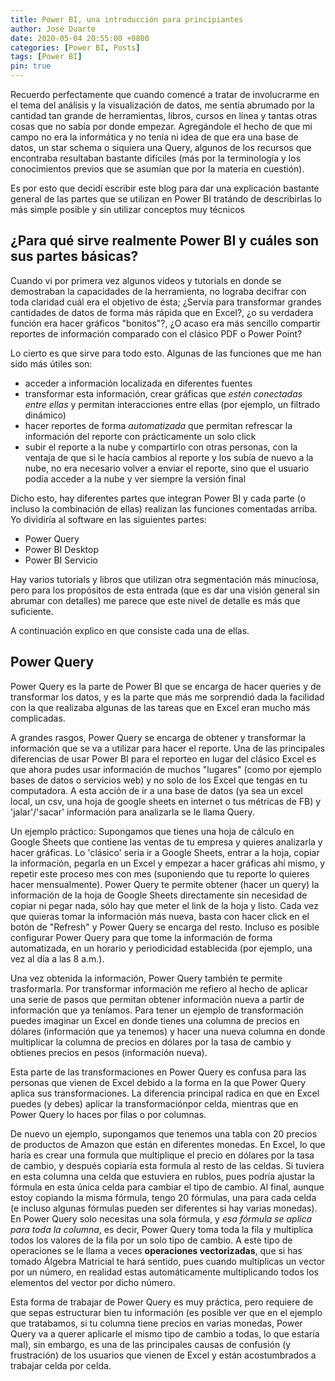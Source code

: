 ```yaml
---
title: Power BI, una introducción para principiantes
author: José Duarte
date: 2020-05-04 20:55:00 +0800
categories: [Power BI, Posts]
tags: [Power BI]
pin: true
---
```


Recuerdo perfectamente que cuando comencé a tratar de involucrarme en el tema del análisis y la visualización de datos, me sentía abrumado por la cantidad tan grande de herramientas, libros, cursos en línea y tantas otras cosas que no sabía por donde empezar. Agregándole el hecho de que mi campo no era la informática y no tenía ni idea de que era una base de datos, un star schema o siquiera una Query, algunos de los recursos que encontraba resultaban bastante difíciles (más por la terminología y los conocimientos previos que se asumían que por la materia en cuestión). 

Es por esto que decidí escribir este blog para dar una explicación bastante general de las partes que se utilizan en Power BI tratándo de describirlas lo más simple posible y sin utilizar conceptos muy técnicos

## ¿Para qué sirve realmente Power BI y cuáles son sus partes básicas?

Cuando vi por primera vez algunos videos y tutorials en donde se demostraban la capacidades de la herramienta, no lograba decifrar con toda claridad cuál era el objetivo de ésta; ¿Servía para transformar grandes cantidades de datos de forma más rápida que en Excel?, ¿o su verdadera función era hacer gráficos "bonitos"?, ¿O acaso era más sencillo compartir reportes de información comparado con el clásico PDF o Power Point?

Lo cierto es que sirve para todo esto. Algunas de las funciones que me han sido más útiles son:
- acceder a información localizada en diferentes fuentes
- transformar  esta información, crear gráficas que *estén conectadas entre ellas* y permitan interacciones entre ellas (por ejemplo, un filtrado dinámico)
- hacer reportes de forma *automatizada* que permitan refrescar la información del reporte con prácticamente un solo click
- subir el reporte a la nube y compartirlo con otras personas, con la ventaja de que si le hacía cambios al reporte y los subía de nuevo a la nube, no era necesario volver a enviar el reporte, sino que el usuario podía acceder a la nube y ver siempre la versión final

Dicho esto, hay diferentes partes que integran Power BI y cada parte (o incluso la combinación de ellas) realizan las funciones comentadas arriba. Yo dividiría al software en las siguientes partes:

- Power Query
- Power BI Desktop
- Power BI Servicio

Hay varios tutorials y libros que utilizan otra segmentación más minuciosa, pero para los propósitos de esta entrada (que es dar una visión general sin abrumar con detalles) me parece que este nivel de detalle es más que suficiente.

A continuación explico en que consiste cada una de ellas.


## Power Query

Power Query es la parte de Power BI que se encarga de hacer queries y de transformar los datos, y es la parte que más me sorprendió dada la facilidad con la que realizaba algunas de las tareas que en Excel eran mucho más complicadas. 

A grandes rasgos, Power Query se encarga de obtener y transformar la información que se va a utilizar para hacer el reporte. Una de las principales diferencias de usar Power BI para el reporteo en lugar del clásico Excel es que ahora pudes usar información de muchos "lugares" (como por ejemplo bases de datos o servicios web) y no solo de los Excel que tengas en tu computadora. A esta acción de ir a una base de datos (ya sea un excel local, un csv, una hoja de google sheets en internet o tus métricas de FB) y 'jalar'/'sacar' información para analizarla se le llama Query. 

Un ejemplo práctico: Supongamos que tienes una hoja de cálculo en Google Sheets que contiene las ventas de tu empresa y quieres analizarla y hacer gráficas. Lo 'clásico' sería ir a Google Sheets, entrar a la hoja, copiar la información, pegarla en un Excel y empezar a hacer gráficas ahí mismo, y repetir este proceso mes con mes (suponiendo que tu reporte lo quieres hacer mensualmente). Power Query te permite obtener (hacer un query) la información de la hoja de Google Sheets directamente sin necesidad de copiar ni pegar nada, sólo hay que meter el link de la hoja y listo. Cada vez que quieras tomar la información más nueva, basta con hacer click en el botón de "Refresh" y Power Query se encarga del resto. Incluso es posible configurar Power Query para que tome la información de forma automatizada, en un horario y periodicidad establecida (por ejemplo, una vez al día a las 8 a.m.).

Una vez obtenida la información, Power Query también te permite trasformarla. Por transformar información me refiero al hecho de aplicar una serie de pasos que permitan obtener información nueva a partir de información que ya teníamos. Para tener un ejemplo de transformación puedes imaginar un Excel en donde tienes una columna de precios en dólares (información que ya tenemos) y hacer una nueva columna en donde multiplicar la columna de precios en dólares por la tasa de cambio y obtienes precios en pesos (información nueva). 

Esta parte de las transformaciones en Power Query es confusa para las personas que vienen de Excel debido a la forma en la que Power Query aplica sus transformaciones. La diferencia principal radica en que en Excel puedes (y debes) aplicar la transformaciónpor celda, mientras que en Power Query lo haces por filas o por columnas. 

De nuevo un ejemplo, supongamos que tenemos una tabla con 20 precios de productos de Amazon que están en diferentes monedas. En Excel, lo que haría es crear una formula que multiplique el precio en dólares por la tasa de cambio, y después copiaría esta formula al resto de las celdas. Si tuviera en esta columna una celda que estuviera en rublos, pues podría ajustar la fórmula en esta única celda para cambiar el tipo de cambio. Al final, aunque estoy copiando la misma fórmula, tengo 20 fórmulas, una para cada celda (e incluso algunas fórmulas pueden ser diferentes si hay varias monedas). En Power Query solo necesitas una sola fórmula, y *esa fórmula se aplica para toda la columna*, es decir, Power Query toma toda la fila y multiplica todos los valores de la fila por un solo tipo de cambio. A este tipo de operaciones se le llama a veces **operaciones vectorizadas**, que si has tomado Álgebra Matricial te hará sentido, pues cuando multiplicas un vector por un número, en realidad estas automáticamente multiplicando todos los elementos del vector por dicho número. 

Esta forma de trabajar de Power Query es muy práctica, pero requiere de que sepas estructurar bien tu información (es posible ver que en el ejemplo que tratabamos, si tu columna tiene precios en varias monedas, Power Query va a querer aplicarle el mismo tipo de cambio a todas, lo que estaría mal), sin embargo, es una de las principales causas de confusión (y frustración) de los usuarios que vienen de Excel y están acostumbrados a trabajar celda por celda. 

